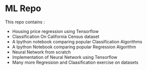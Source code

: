 # ML Repo
This repo contains :
- Housing price regression using Tensorflow
- Classification On California Census dataset
- A Ipython notebook comparing popular Classification Algorithms 
- A Ipython Notebook comparing popular Regression Algorithm
- Neural Network from scratch
- Implementation of Neural Network using Tensorflow
- Many more Regression and Claasification exercise on datasets
